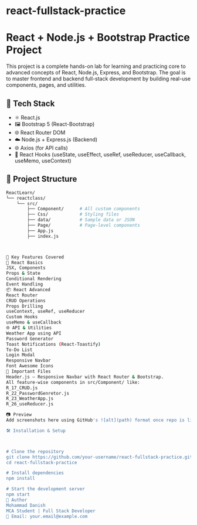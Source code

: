# react-fullstack-practice

# React + Node.js + Bootstrap Practice Project

This project is a complete hands-on lab for learning and practicing core to advanced concepts of React, Node.js, Express, and Bootstrap. The goal is to master frontend and backend full-stack development by building real-use components, pages, and utilities.

## 🔧 Tech Stack

- ⚛️ React.js
- 🖼️ Bootstrap 5 (React-Bootstrap)
- 🌐 React Router DOM
- ☁️ Node.js + Express.js (Backend)
- 🌐 Axios (for API calls)
- 🔐 React Hooks (useState, useEffect, useRef, useReducer, useCallback, useMemo, useContext)

## 🧩 Project Structure

```bash
ReactLearn/
└── reactclass/
    └── src/
        ├── Component/      # All custom components
        ├── Css/            # Styling files
        ├── data/           # Sample data or JSON
        ├── Page/           # Page-level components
        ├── App.js
        ├── index.js



📄 Key Features Covered
🔷 React Basics
JSX, Components
Props & State
Conditional Rendering
Event Handling
📦 React Advanced
React Router
CRUD Operations
Props Drilling
useContext, useRef, useReducer
Custom Hooks
useMemo & useCallback
🌐 API & Utilities
Weather App using API
Password Generator
Toast Notifications (React-Toastify)
To-Do List
Login Modal
Responsive Navbar
Font Awesome Icons
📁 Important Files
Header.js – Responsive Navbar with React Router & Bootstrap.
All feature-wise components in src/Component/ like:
R_17_CRUD.js
R_22_PasswordGenretor.js
R_23_WeatherApp.js
R_26_useReducer.js

📷 Preview
Add screenshots here using GitHub's ![alt](path) format once repo is live.

🛠️ Installation & Setup



# Clone the repository
git clone https://github.com/your-username/react-fullstack-practice.git
cd react-fullstack-practice

# Install dependencies
npm install

# Start the development server
npm start
🙌 Author
Mohammad Danish
MCA Student | Full Stack Developer
📧 Email: your.email@example.com
